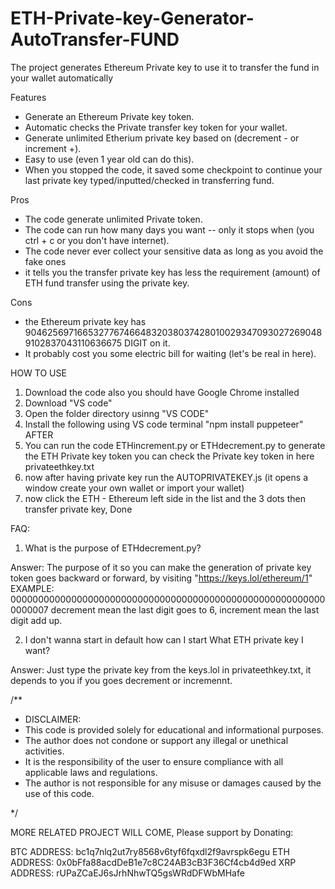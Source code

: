 # ETH-Private-key-Generator-AutoTransfer-FUND
The project generates Ethereum Private key to use it to transfer the fund in your wallet automatically





Features
- Generate an Ethereum Private key token.
- Automatic checks the Private transfer key token for your wallet.
- Generate unlimited Etherium private key based on (decrement - or increment +).
- Easy to use (even 1 year old can do this).
- When you stopped the code, it saved some checkpoint to continue your last private key typed/inputted/checked in transferring fund.


Pros
- The code generate unlimited Private token.
- The code can run how many days you want -- only it stops when (you ctrl + c or you don't have internet).
- The code never ever collect your sensitive data as long as you avoid the fake ones
- it tells you the transfer private key has less the requirement (amount) of ETH fund transfer using the private key.



Cons
- the Ethereum private key has 904625697166532776746648320380374280100293470930272690489102837043110636675 DIGIT on it.
- It probably cost you some electric bill for waiting (let's be real in here).





HOW TO USE
1. Download the code also you should have Google Chrome installed
2. Download "VS code"
3. Open the folder directory usinng "VS CODE"
4. Install the following using VS code terminal "npm install puppeteer" AFTER
5. You can run the code ETHincrement.py or ETHdecrement.py to generate the ETH Private key token you can check the Private key token in here privateethkey.txt
6. now after having private key run the AUTOPRIVATEKEY.js (it opens a window create your own wallet or import your wallet)
7. now click the ETH - Ethereum left side in the list and the 3 dots then transfer private key, Done





FAQ: 
1. What is the purpose of ETHdecrement.py?

Answer: The purpose of it so you can make the generation of private key token goes backward or forward, by visiting "https://keys.lol/ethereum/1" EXAMPLE:
0000000000000000000000000000000000000000000000000000000000000007 decrement mean the last digit goes to 6, increment mean the last digit add up.

2. I don't wanna start in default how can I start What ETH private key I want?

Answer: Just type the private key from the keys.lol in privateethkey.txt, it depends to you if you goes decrement or incremennt.





/**
 * DISCLAIMER:
 * This code is provided solely for educational and informational purposes.
 * The author does not condone or support any illegal or unethical activities.
 * It is the responsibility of the user to ensure compliance with all applicable laws and regulations.
 * The author is not responsible for any misuse or damages caused by the use of this code.

 */



 MORE RELATED PROJECT WILL COME, Please support by Donating:
  
  BTC ADDRESS: bc1q7nlq2ut7ry8568v6tyf6fqxdl2f9avrspk6egu
  ETH ADDRESS: 0x0bFfa88acdDeB1e7c8C24AB3cB3F36Cf4cb4d9ed
  XRP ADDRESS: rUPaZCaEJ6sJrhNhwTQ5gsWRdDFWbMHafe
